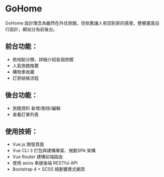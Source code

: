 # GoHome 
GoHome 設計理念為雖然在外住旅館，但依舊讓人有回到家的感覺，整體畫面自行設計，網站分為前後台。

## 前台功能：

- 依地點分類，詳細介紹各個旅館
- 人氣旅館推薦
- 購物車收藏
- 訂房結帳流程

## 後台功能：

- 旅館資料 新增/刪除/編輯
- 查看訂單列表

## 使用技術：
- Vue.js 開發頁面
- Vue CLI 3 打包與建構專案、規劃SPA 架構
- Vue Router 建構前端路由
- 使用 axios 串接後端 RESTful API
- Bootstrap 4 + SCSS 規劃響應式網頁